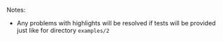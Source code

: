 Notes:
- Any problems with highlights will be resolved if tests will be provided just like for directory `examples/2`
